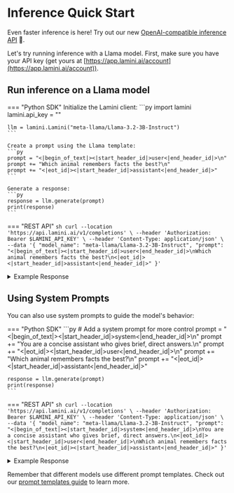 # Inference Quick Start

Even faster inference is here! Try out our new [OpenAI-compatible inference API](../inference/infv2.md) 🚀.

Let's try running inference with a Llama model. First, make sure you have your API key (get yours at [https://app.lamini.ai/account](https://app.lamini.ai/account)).

## Run inference on a Llama model

=== "Python SDK"
    Initialize the Lamini client:
    ```py
    import lamini
    lamini.api_key = "<YOUR-LAMINI-API-KEY>"

    llm = lamini.Lamini("meta-llama/Llama-3.2-3B-Instruct")
    ```

    Create a prompt using the Llama template:
    ```py
    prompt = "<|begin_of_text|><|start_header_id|>user<|end_header_id|>\n"
    prompt += "Which animal remembers facts the best?\n"
    prompt += "<|eot_id|><|start_header_id|>assistant<|end_header_id|>"
    ```

    Generate a response:
    ```py
    response = llm.generate(prompt)
    print(response)
    ```

=== "REST API"
    ```sh
    curl --location 'https://api.lamini.ai/v1/completions' \
        --header 'Authorization: Bearer $LAMINI_API_KEY' \
        --header 'Content-Type: application/json' \
        --data '{
            "model_name": "meta-llama/Llama-3.2-3B-Instruct",
            "prompt": "<|begin_of_text|><|start_header_id|>user<|end_header_id|>\nWhich animal remembers facts the best?\n<|eot_id|><|start_header_id|>assistant<|end_header_id|>"
        }'
    ```

<details>
  <summary>Example Response</summary>

    ```json
    While animals are known for their impressive memory abilities, the answer to this question can vary depending on the species and the type of facts they're trying to remember. Here are some examples:

    **Top contenders:**

    1. **Chimpanzees**: Our closest living relatives in the animal kingdom, chimpanzees have been shown to possess exceptional memory abilities. They can recall:
            *Complex social hierarchies and relationships
            * Tool use and usage
            *Food sources and locations
            * Even human faces and emotions
    2. **Dolphins**: These intelligent marine mammals have been observed:
            *Recognizing and remembering individual humans and other dolphins
            * Learning and recalling complex vocalizations and songs
            * Solving problems and adapting to new situations
    3. **Elephants**: With their large brains and complex social structures, elephants have impressive memory abilities, including:
            *Remembering migration routes and watering holes
            * Recognizing and responding to family members and social hierarchies
            * Displaying empathy and cooperation
    4. **Crows and Ravens**: These intelligent birds are known for their problem-solving abilities and memory:
            *Remembering and using tools to obtain food
            * Recognizing individual humans and other animals
            * Solving complex puzzles and learning from experience

    **Honorable mentions:**

    * **Parrots**: Some parrot species, like African Greys, are renowned for their exceptional vocal mimicry and memory abilities.
    * **Honeybees**: These social insects have impressive memory for:
            + Nectar sources and food locations
            + Social hierarchies and communication
            + Navigation and migration routes
    * **Octopuses**: These cephalopods have been observed:
            + Solving complex problems and learning from experience
            + Remembering and recognizing individual humans and other octopuses

    **The winner?**

    While it's difficult to declare a single winner, chimpanzees are often considered one of the top contenders for remembering facts the best. Their advanced cognitive abilities, social complexity, and adaptability make them a strong candidate for exceptional memory.

    However, it's essential to remember (pun intended) that each species has its unique strengths and weaknesses, and the concept of "remembering facts" can be subjective. The best way to understand an animal's memory abilities is to study their behavior, social structures, and cognitive processes in their natural habitats.
    ```
</details>

## Using System Prompts

You can also use system prompts to guide the model's behavior:

=== "Python SDK"
    ```py
    # Add a system prompt for more control
    prompt = "<|begin_of_text|><|start_header_id|>system<|end_header_id|>\n"
    prompt += "You are a concise assistant who gives brief, direct answers.\n"
    prompt += "<|eot_id|><|start_header_id|>user<|end_header_id|>\n"
    prompt += "Which animal remembers facts the best?\n"
    prompt += "<|eot_id|><|start_header_id|>assistant<|end_header_id|>"

    response = llm.generate(prompt)
    print(response)
    ```

=== "REST API"
    ```sh
    curl --location 'https://api.lamini.ai/v1/completions' \
        --header 'Authorization: Bearer $LAMINI_API_KEY' \
        --header 'Content-Type: application/json' \
        --data '{
            "model_name": "meta-llama/Llama-3.2-3B-Instruct",
            "prompt": "<|begin_of_text|><|start_header_id|>system<|end_header_id|>\nYou are a concise assistant who gives brief, direct answers.\n<|eot_id|><|start_header_id|>user<|end_header_id|>\nWhich animal remembers facts the best?\n<|eot_id|><|start_header_id|>assistant<|end_header_id|>"
        }'
    ```

<details>
  <summary>Example Response</summary>

    ```json
    Elephants.
    ```

</details>

Remember that different models use different prompt templates. Check out our [prompt templates guide](../inference/prompt_templates.md) to learn more.
